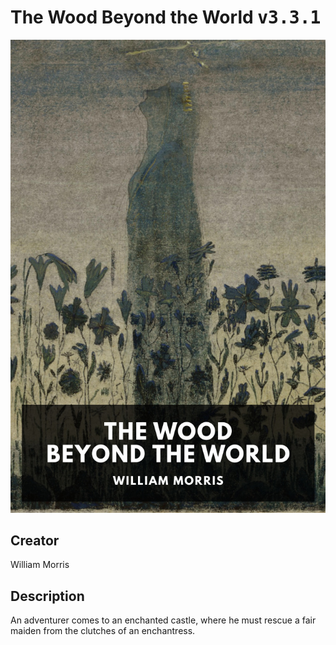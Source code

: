 
# The Wood Beyond the World <kbd>v3.3.1</kbd>

<center>
  <img src="./cover-1024.jpg"/>
</center>

## Creator
William Morris

## Description
An adventurer comes to an enchanted castle, where he must rescue a fair maiden from the clutches of an enchantress.
